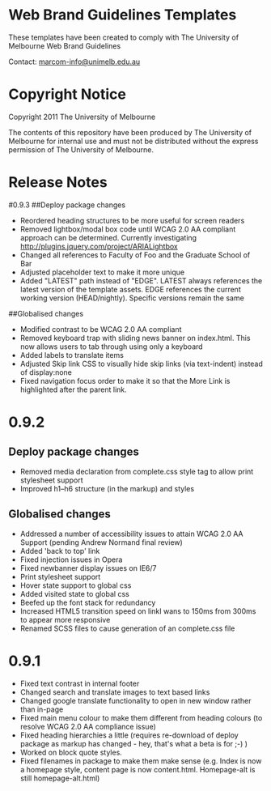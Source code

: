 Web Brand Guidelines Templates
============================================

These templates have been created to comply with The University of Melbourne Web Brand Guidelines

Contact: marcom-info@unimelb.edu.au



Copyright Notice
======================

Copyright 2011 The University of Melbourne

The contents of this repository have been produced by The University of Melbourne for internal use and must not be distributed without the express permission of The University of Melbourne. 


Release Notes 
======================

#0.9.3
##Deploy package changes
- Reordered heading structures to be more useful for screen readers
- Removed lightbox/modal box code until WCAG 2.0 AA compliant approach can be determined. Currently investigating http://plugins.jquery.com/project/ARIALightbox
- Changed all references to Faculty of Foo and the Graduate School of Bar
- Adjusted placeholder text to make it more unique
- Added "LATEST" path instead of "EDGE". LATEST always references the latest version of the template assets. EDGE references the current working version (HEAD/nightly). Specific versions remain the same


##Globalised changes
- Modified contrast to be WCAG 2.0 AA compliant 
- Removed keyboard trap with sliding news banner on index.html. This now allows users to tab through using only a keyboard 
- Added labels to translate items
- Adjusted Skip link CSS to visually hide skip links (via text-indent) instead of display:none
- Fixed navigation focus order to make it so that the More Link is highlighted after the parent link. 


# 0.9.2
## Deploy package changes 
- Removed media declaration from complete.css style tag to allow print stylesheet support
- Improved h1–h6 structure (in the markup) and styles

## Globalised changes

- Addressed a number of accessibility issues to attain WCAG 2.0 AA Support (pending Andrew Normand final review)
- Added 'back to top' link
- Fixed injection issues in Opera
- Fixed newbanner display issues on IE6/7
- Print stylesheet support
- Hover state support to global css
- Added visited state to global css
- Beefed up the font stack for redundancy
- Increased HTML5 transition speed on linkI wans to 150ms from 300ms to appear more responsive
- Renamed SCSS files to cause generation of an complete.css file


# 0.9.1

- Fixed text contrast in internal footer
- Changed search and translate images to text based links
- Changed google translate functionality to open in new window rather than in-page
- Fixed main menu colour to make them different from heading colours (to resolve WCAG 2.0 AA compliance issue)
- Fixed heading hierarchies a little (requires re-download of deploy package as markup has changed - hey, that's what a beta is for ;-) )
- Worked on block quote styles. 
- Fixed filenames in package to make them make sense (e.g. Index is now a homepage style, content page is now content.html. Homepage-alt is still homepage-alt.html)

